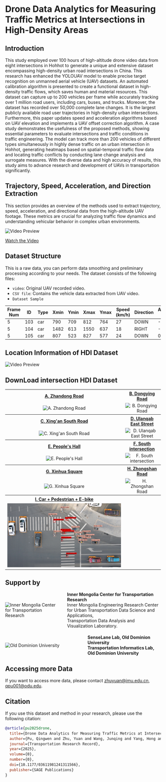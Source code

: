 # Drone Data Analytics for Measuring Traffic Metrics at Intersections in High-Density Areas
## Introduction
This study employed over 100 hours of high-altitude drone video data from eight intersections in Hohhot to generate a unique and extensive dataset encompassing high-density urban road intersections in China. This research has enhanced the YOLOUAV model to enable precise target recognition on unmanned aerial vehicle (UAV) datasets. An automated calibration algorithm is presented to create a functional dataset in high-density traffic flows, which saves human and material resources. This dataset can capture up to 200 vehicles per frame while accurately tracking over 1 million road users, including cars, buses, and trucks. Moreover, the dataset has recorded over 50,000 complete lane changes. It is the largest publicly available road user trajectories in high-density urban intersections. Furthermore, this paper updates speed and acceleration algorithms based on UAV elevation and implements a UAV offset correction algorithm. A case study demonstrates the usefulness of the proposed methods, showing essential parameters to evaluate intersections and traffic conditions in traffic engineering. The model can track more than 200 vehicles of different types simultaneously in highly dense traffic on an urban intersection in Hohhot, generating heatmaps based on spatial-temporal traffic flow data and locating traffic conflicts by conducting lane change analysis and surrogate measures. With the diverse data and high accuracy of results, this study aims to advance research and development of UAVs in transportation significantly.

## Trajectory, Speed, Acceleration, and Direction Extraction
This section provides an overview of the methods used to extract trajectory, speed, acceleration, and directional data from the high-altitude UAV footage. These metrics are crucial for analyzing traffic flow dynamics and understanding vehicular behavior in complex urban environments.

![Video Preview](https://github.com/Qpu523/High-density-Intersection-Dataset/blob/ed9805a5d68c1fba75130c7e56014c3ea489f764/Datashare/11.jpg)

[Watch the Video](https://github.com/Qpu523/High-density-Intersection-Dataset/blob/3e808ab6db80f6a9262a8eb99d99264aee201447/Datashare/1.mp4)



## Dataset Structure
This is a raw data, you can perform data smoothing and preliminary processing according to your needs.
The dataset consists of the following files:
- `video`: Original UAV recorded video.
- `CSV file`: Contains the vehicle data extracted from UAV video.
- `Dataset Sample`


| Frame Num | ID  | Type | Xmin | Ymin | Xmax | Ymax | Speed (km/h) | Direction | Acceleration (m/s²) | UP | RIGHT | DOWN | LEFT |
|-----------|-----|------|------|------|------|------|--------------|-----------|---------------------|----|-------|------|------|
| 5         | 103 | car  | 790  | 709  | 812  | 764  | 27           | DOWN      | -0.08               | 22 | 8     | 25   | 9    |
| 5         | 104 | car  | 1482 | 613  | 1550 | 637  | 18           | RIGHT     | -0.08               | 22 | 9     | 25   | 9    |
| 5         | 105 | car  | 807  | 523  | 827  | 577  | 24           | DOWN      | 0.04                | 22 | 9     | 26   | 9    |


## Location Information of  HDI Dataset

![Video Preview](https://github.com/Qpu523/High-density-Intersection-Dataset/blob/95b2e75275feee9ce6c4d4d0f45af1b46e8b357c/Datashare/Location.png)


## DownLoad intersection HDI Dataset

<table>
<tr>
<th><a href="https://1drv.ms/f/c/54547f6bb45158b3/EkF262NRK1lKveY8YIgisbYB8H8bCtOd-heAbXXpdZuzKA?e=4R0poG">A. Zhandong Road</a></th>
<th><a href="https://1drv.ms/f/c/54547f6bb45158b3/ElI0FBgqHZVPhT5n_qPzvS4BJHmrzOS9p-LzFF_fu-Pssg?e=enWkHS">B. Dongying Road</a></th>
</tr>
<tr>
<td align="center"><img src="https://github.com/Qpu523/High-density-Intersection-Dataset/blob/fe391330d81c060d613203e1ad7c5fbab35a0f48/Datashare/A.%20Zhandong%20Road.jpg" alt="A. Zhandong Road" /></td>
<td align="center"><img src="https://github.com/Qpu523/High-density-Intersection-Dataset/blob/fe391330d81c060d613203e1ad7c5fbab35a0f48/Datashare/B.%20Dongying%20Road.jpg" alt="B. Dongying Road" /></td>
</tr>
<tr>
<th><a href="https://1drv.ms/f/c/54547f6bb45158b3/EhslYEyJxkdPgwB_cK9HwgMBOjCa767Id6r8meT_zDHCUg?e=BLfgmJ">C. Xing'an South Road‎</a></th>
<th><a href="https://1drv.ms/f/c/54547f6bb45158b3/ErdeZ63lkilFp551i3kKBlMBrwmzUajjj1FpcP9N-NcpOw?e=73rb23">D. Ulanqab East Street</a></th>
</tr>
<tr>
<td align="center"><img src="https://github.com/Qpu523/High-density-Intersection-Dataset/blob/fe391330d81c060d613203e1ad7c5fbab35a0f48/Datashare/C.%20Xing'an%20South%20Road%E2%80%8E.jpg" alt="C. Xing'an South Road‎" /></td>
<td align="center"><img src="https://github.com/Qpu523/High-density-Intersection-Dataset/blob/921f389b07943e26cd354f5a729d3c615f90d496/Datashare/D.%20Ulanqab%20East%20Street.jpg" alt="D. Ulanqab East Street" /></td>
</tr>
<tr>
<th><a href="https://1drv.ms/f/c/54547f6bb45158b3/Eh6eA0HKtLZBrurIjroURQoBpCerwNl0T05cfEbKvEc1Jg?e=B2sk6Z">E. People's Hall</a></th>
<th><a href="https://1drv.ms/f/c/54547f6bb45158b3/EoqhenU9U2RFqJgxDeBEqoEBWuSa89xabR_zyaDB6ZFIpQ?e=ms7iWh">F. South intersection</a></th>
</tr>
<tr>
<td align="center"><img src="https://github.com/Qpu523/High-density-Intersection-Dataset/blob/5bc52ca9acc2b926886e86846faef83c043b1a85/Datashare/E.%20People's%20Hall.jpg" alt="E. People's Hall" /></td>
<td align="center"><img src="https://github.com/Qpu523/High-density-Intersection-Dataset/blob/5bc52ca9acc2b926886e86846faef83c043b1a85/Datashare/F.%20South%20intersection.jpg" alt="F. South intersection" /></td>
</tr>
<tr>
<th><a href="https://1drv.ms/f/c/54547f6bb45158b3/Eq7IaCfOvLxNu9QF1phcIwIBcRTzzz41JjZc1yUrXRRikQ?e=Fxt1xL">G. Xinhua Square</a></th>
<th><a href="https://1drv.ms/f/c/54547f6bb45158b3/EqZP4i54-VBJrU06-q2GW-oBJUXbfPP5qWq24l6DScJqUw?e=iUnA0u">H. Zhongshan Road</a></th>
</tr>
<tr>
<td align="center"><img src="https://github.com/Qpu523/High-density-Intersection-Dataset/blob/5bc52ca9acc2b926886e86846faef83c043b1a85/Datashare/G.%20Xinhua%20Square.jpg" alt="G. Xinhua Square" /></td>
<td align="center"><img src="https://github.com/Qpu523/High-density-Intersection-Dataset/blob/5bc52ca9acc2b926886e86846faef83c043b1a85/Datashare/H.%20Zhongshan%20Road.jpg" alt="H. Zhongshan Road" /></td>
</tr>
<tr>
  <th><a href="https://1drv.ms/f/c/54547f6bb45158b3/Es9p2iuAr_1EufuhhdKwYnsBmvyb8el96prvbcO3asj2pg?e=ask2ow">I. Car + Pedestrian + E-bike</a></th>
  <th></th>
</tr>
<tr>
  <td align="center">
    <img src="https://github.com/Qpu523/HDI-Dataset/blob/449906a6b8d50986aa5c673123488f90a984131f/Datashare/car%2Bpedestrian%2BE-bike.png" alt="I. Car + Pedestrian + E-bike" />
  </td>
  <td></td>
</tr>

    
</table>


## Support by

<div style="display: flex; align-items: center; margin-bottom: 20px;">
    <img src="https://github.com/Qpu523/High-density-Intersection-Dataset/blob/071e90b832a8ec69f72ee375b21a95f051d3ad77/Datashare/IMU.png" alt="Inner Mongolia Center for Transportation Research" style="width: 400px; height: auto; margin-right: 20px;">
    <div>
        <strong>Inner Mongolia Center for Transportation Research</strong><br>
        Inner Mongolia Engineering Research Center for Urban Transportation Data Science and Applications,<br>
        Transportation Data Analysis and Visualization Laboratory.
    </div>
</div>

<div style="display: flex; align-items: center; margin-bottom: 20px;">
    <img src="https://github.com/Qpu523/High-density-Intersection-Dataset/blob/d30ea0e5b03a7d6220c42eaa7c12d2e646875ab1/Datashare/ODU%20.jpg" alt="Old Dominion University" style="width: 400px; height: auto; margin-right: 20px;">
    <div>
        <strong>SenseLane Lab, Old Dominion University</strong><br>
        <strong>Transportation Informatics Lab, Old Dominion University</strong><br>
    </div>
</div>







## Accessing more Data
If you want to access more data, please contact zhuyuan@imu.edu.cn, qpu001@odu.edu.

## Citation
If you use this dataset and method in your research, please use the following citation:
```bibtex
@article{pu2025drone,
  title={Drone Data Analytics for Measuring Traffic Metrics at Intersections in High-Density Areas},
  author={Pu, Qingwen and Zhu, Yuan and Wang, Junqing and Yang, Hong and Xie, Kun and Cui, Shunlai},
  journal={Transportation Research Record},
  year={2025},
  volume={0},
  number={0},
  doi={10.1177/03611981241311566},
  publisher={SAGE Publications}
}

